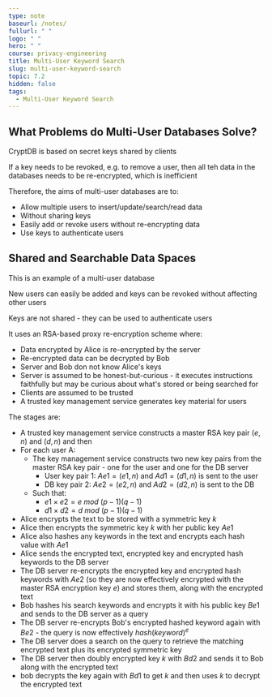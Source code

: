 ```yaml
---
type: note
baseurl: /notes/
fullurl: " "
logo: " "
hero: " "
course: privacy-engineering
title: Multi-User Keyword Search
slug: multi-user-keyword-search
topic: 7.2
hidden: false
tags:
  - Multi-User Keyword Search
---
```


## What Problems do Multi-User Databases Solve?

CryptDB is based on secret keys shared by clients

If a key needs to be revoked, e.g. to remove a user, then all teh data in the databases needs to be re-encrypted, which is inefficient

Therefore, the aims of multi-user databases are to:

- Allow multiple users to insert/update/search/read data
- Without sharing keys
- Easily add or revoke users without re-encrypting data
- Use keys to authenticate users

## Shared and Searchable Data Spaces

This is an example of a multi-user database

New users can easily be added and keys can be revoked without affecting other users

Keys are not shared - they can be used to authenticate users

It uses an RSA-based proxy re-encryption scheme where:

- Data encrypted by Alice is re-encrypted by the server
- Re-encrypted data can be decrypted by Bob
- Server and Bob don not know Alice's keys
- Server is assumed to be honest-but-curious - it executes instructions faithfully but may be curious about what's stored or being searched for
- Clients are assumed to be trusted
- A trusted key management service generates key material for users

The stages are:

- A trusted key management service constructs a master RSA key pair $(e, n)$ and $(d, n)$ and then
- For each user A:
  - The key management service constructs two new key pairs from the master RSA key pair - one for the user and one for the DB server
    - User key pair 1: $Ae1 = (e1, n)$ and $Ad1 = (d1, n)$ is sent to the user
    - DB key pair 2: $Ae2 = (e2, n)$ and $Ad2 = (d2, n)$ is sent to the DB
  - Such that:
    - $e1 \times e2 = e\ mod\ (p-1)(q-1)$
    - $d1 \times d2 = d\ mod\ (p-1)(q-1)$
- Alice encrypts the text to be stored with a symmetric key $k$
- Alice then encrypts the symmetric key $k$ with her public key $Ae1$
- Alice also hashes any keywords in the text and encrypts each hash value with $Ae1$
- Alice sends the encrypted text, encrypted key and encrypted hash keywords to the DB server
- The DB server re-encrypts the encrypted key and encrypted hash keywords with $Ae2$ (so they are now effectively encrypted with the master RSA encryption key $e$) and stores them, along with the encrypted text
- Bob hashes his search keywords and encrypts it with his public key $Be1$ and sends to the DB server as a query
- The DB server re-encrypts Bob's encrypted hashed keyword again with $Be2$ - the query is now effectively $hash(keyword)^e$
- The DB server does a search on the query to retrieve the matching encrypted text plus its encrypted symmetric key
- The DB server then doubly encrypted key $k$ with $Bd2$ and sends it to Bob along with the encrypted text
- bob decrypts the key again with $Bd1$ to get $k$ and then uses $k$ to decrypt the encrypted text
